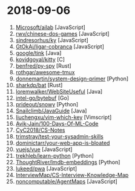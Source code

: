 # 2018-09-06

1. [Microsoft/ailab](https://github.com/Microsoft/ailab "Experience, Learn and Code the latest breakthrough innovations with Microsoft AI") [JavaScript]
2. [rwv/chinese-dos-games](https://github.com/rwv/chinese-dos-games "🎮 Chinese DOS games in browser.") [JavaScript]
3. [sindresorhus/ky](https://github.com/sindresorhus/ky "Tiny and elegant HTTP client based on the browser Fetch API") [JavaScript]
4. [GtOkAi/ligar-cobranca](https://github.com/GtOkAi/ligar-cobranca "Ligue automaticamente para empresas de cobrança e deixe uma voz falando Alô? sem parar.") [JavaScript]
5. [google/tink](https://github.com/google/tink "Tink is a multi-language, cross-platform library that provides cryptographic APIs that are secure, easy to use correctly, and hard(er) to misuse.") [Java]
6. [kovidgoyal/kitty](https://github.com/kovidgoyal/kitty "A cross-platform, fast, feature full, GPU based terminal emulator") [C]
7. [benfred/py-spy](https://github.com/benfred/py-spy "Sampling profiler for Python programs") [Rust]
8. [rothgar/awesome-tmux](https://github.com/rothgar/awesome-tmux "A list of awesome resources for tmux") 
9. [donnemartin/system-design-primer](https://github.com/donnemartin/system-design-primer "Learn how to design large-scale systems. Prep for the system design interview. Includes Anki flashcards.") [Python]
10. [sharkdp/bat](https://github.com/sharkdp/bat "A cat(1) clone with wings.") [Rust]
11. [loremwalker/WebSiteUseful](https://github.com/loremwalker/WebSiteUseful "🍅 翻墙！科学上网，免费ss帐号分享、ssr订阅源，免费VPN下载，获取及使用教程请看：https://github.com/loremwalker/fq-book") [Java]
12. [intel-go/bytebuf](https://github.com/intel-go/bytebuf "Replacement for bytes.Buffer that you can use in a performace-sensitive parts or your Go programs") [Go]
13. [prideout/snowy](https://github.com/prideout/snowy "Small Image Library for Python 3") [Python]
14. [Snailclimb/JavaGuide](https://github.com/Snailclimb/JavaGuide "A core knowledge that most Java programmers need to master") [Java]
15. [liuchengxu/vim-which-key](https://github.com/liuchengxu/vim-which-key "🌷 Vim plugin that shows keybindings in popup") [Vimscript]
16. [Avik-Jain/100-Days-Of-ML-Code](https://github.com/Avik-Jain/100-Days-Of-ML-Code "100 Days of ML Coding") 
17. [CyC2018/CS-Notes](https://github.com/CyC2018/CS-Notes "📚 Computer Science Learning Notes") 
18. [trimstray/test-your-sysadmin-skills](https://github.com/trimstray/test-your-sysadmin-skills "A collection of *nix Sysadmin Test Questions and Answers for Interview/Exam (2018 Edition).") 
19. [dominictarr/your-web-app-is-bloated](https://github.com/dominictarr/your-web-app-is-bloated "measuring memory usage of popular webapps") 
20. [vuejs/vue](https://github.com/vuejs/vue "🖖 A progressive, incrementally-adoptable JavaScript framework for building UI on the web.") [JavaScript]
21. [trekhleb/learn-python](https://github.com/trekhleb/learn-python "📚 Playground and cheatsheet for learning Python") [Python]
22. [ThoughtRiver/lmdb-embeddings](https://github.com/ThoughtRiver/lmdb-embeddings "Fast word vectors with little memory usage in Python") [Python]
23. [lukeed/pwa](https://github.com/lukeed/pwa "(WIP) Universal PWA Builder") [JavaScript]
24. [InterviewMap/CS-Interview-Knowledge-Map](https://github.com/InterviewMap/CS-Interview-Knowledge-Map "Build the best interview map. The current content includes JS, network, browser related, performance optimization, security, framework, Git, data structure, algorithm, etc.") 
25. [noncomputable/AgentMaps](https://github.com/noncomputable/AgentMaps "Make social simulations on interactive maps with Javascript! Agent-based modeling for the web.") [JavaScript]

